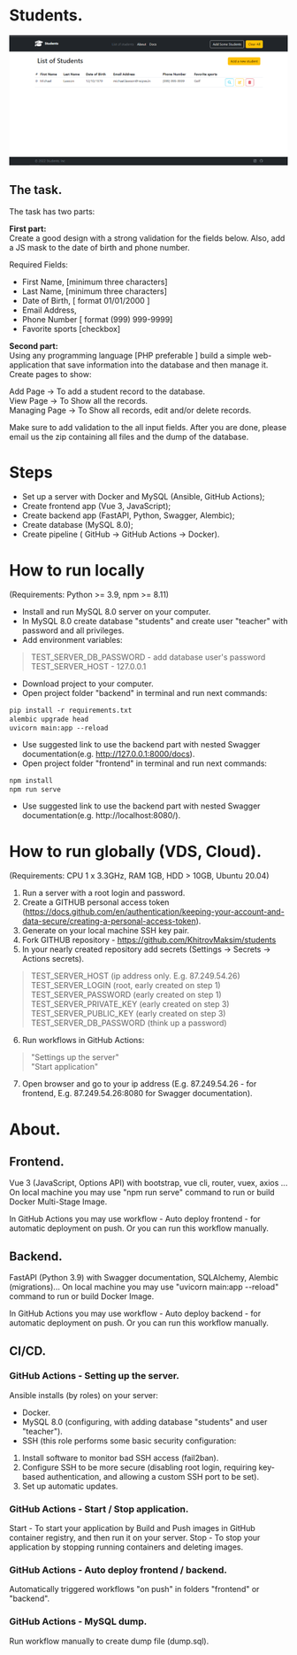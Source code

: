 # Students.
![Alt text](/example.png "The main page")
## The task.

The task has two parts:

**First part:**  
Create a good design with a strong validation for the fields below. Also, add a JS mask to the date of birth and phone number.

Required Fields:
- First Name, [minimum three characters]
- Last Name, [minimum three characters]
- Date of Birth, [ format 01/01/2000 ]
- Email Address,
- Phone Number [ format (999) 999-9999]
- Favorite sports [checkbox]

**Second part:**  
Using any programming language [PHP preferable ] build a simple web-application that save information into the database and then manage it. Create pages to show:  

Add Page -> To add a student record to the database.  
View Page -> To Show all the records.  
Managing Page -> To Show all records, edit and/or delete records.  

Make sure to add validation to the all input fields.
After you are done, please email us the zip containing all files and the dump of the database.
# Steps
- Set up a server with Docker and MySQL (Ansible, GitHub Actions);
- Create frontend app (Vue 3, JavaScript);
- Create backend app (FastAPI, Python, Swagger, Alembic);
- Create database (MySQL 8.0);
- Create pipeline ( GitHub -> GitHub Actions -> Docker).

# How to run locally
(Requirements: Python >= 3.9, npm >= 8.11)
- Install and run MySQL 8.0 server on your computer. 
- In MySQL 8.0 create database "students" and create user "teacher" with password and all privileges.
- Add environment variables:
> TEST_SERVER_DB_PASSWORD - add database user's password  
> TEST_SERVER_HOST - 127.0.0.1   
- Download project to your computer.
- Open project folder "backend" in terminal and run next commands:
```shell
pip install -r requirements.txt
alembic upgrade head
uvicorn main:app --reload
```
- Use suggested link to use the backend part with nested Swagger documentation(e.g. http://127.0.0.1:8000/docs).
- Open project folder "frontend" in terminal and run next commands:
```shell
npm install
npm run serve
```
- Use suggested link to use the backend part with nested Swagger documentation(e.g. http://localhost:8080/).

# How to run globally (VDS, Cloud).
(Requirements: CPU 1 x 3.3GHz, RAM 1GB, HDD > 10GB, Ubuntu 20.04)
1. Run a server with a root login and password.
2. Create a GITHUB personal access token (https://docs.github.com/en/authentication/keeping-your-account-and-data-secure/creating-a-personal-access-token).
3. Generate on your local machine SSH key pair.
4. Fork GITHUB repository - https://github.com/KhitrovMaksim/students
5. In your nearly created repository add secrets (Settings -> Secrets -> Actions secrets).
> TEST_SERVER_HOST (ip address only. E.g. 87.249.54.26)  
> TEST_SERVER_LOGIN (root, early created on step 1)  
> TEST_SERVER_PASSWORD (early created on step 1)   
> TEST_SERVER_PRIVATE_KEY (early created on step 3)   
> TEST_SERVER_PUBLIC_KEY (early created on step 3)   
> TEST_SERVER_DB_PASSWORD (think up a password)   
6. Run workflows in GitHub Actions:
> "Settings up the server"   
> "Start application"
7. Open browser and go to your ip address (E.g. 87.249.54.26 - for frontend, E.g. 87.249.54.26:8080 for Swagger documentation).

# About.

## Frontend.

Vue 3 (JavaScript, Options API) with bootstrap, vue cli, router, vuex, axios ...
On local machine you may use "npm run serve" command to run or build Docker Multi-Stage Image.

In GitHub Actions you may use workflow - Auto deploy frontend  - for automatic deployment on push. Or you can run this workflow manually.   

## Backend.

FastAPI (Python 3.9) with Swagger documentation, SQLAlchemy, Alembic (migrations)...
On local machine you may use "uvicorn main:app --reload" command to run or build Docker Image.

In GitHub Actions you may use workflow - Auto deploy backend  - for automatic deployment on push. Or you can run this workflow manually.   

## CI/CD.

### GitHub Actions - Setting up the server.

Ansible installs (by roles) on your server:
 - Docker.
 - MySQL 8.0 (configuring, with adding database "students" and user "teacher").
 - SSH (this role performs some basic security configuration:
1. Install software to monitor bad SSH access (fail2ban).
2. Configure SSH to be more secure (disabling root login, requiring key-based authentication, and allowing a custom SSH port to be set).
3. Set up automatic updates.

### GitHub Actions - Start / Stop application.

Start - To start your application by Build and Push images in GitHub container registry, and then run it on your server.
Stop - To stop your application by stopping running containers and deleting images.

### GitHub Actions - Auto deploy frontend / backend.

Automatically triggered workflows "on push" in folders "frontend" or "backend".

### GitHub Actions - MySQL dump.

Run workflow manually to create dump file (dump.sql). 

